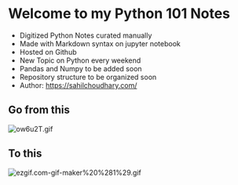 # Welcome to my Python 101 Notes

-   Digitized Python Notes curated manually
-   Made with Markdown syntax on jupyter notebook
-   Hosted on Github
-   New Topic on Python every weekend
-   Pandas and Numpy to be added soon
-   Repository structure to be organized soon
-   Author: https://sahilchoudhary.com/


## Go from this


![ow6u2T.gif](attachment:ow6u2T.gif)


## To this 


![ezgif.com-gif-maker%20%281%29.gif](attachment:ezgif.com-gif-maker%20%281%29.gif)
